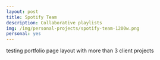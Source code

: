 ```yaml
---
layout: post
title: Spotify Team
description: Collaborative playlists
img: /img/personal-projects/spotify-team-1200w.png
personal: yes
---
```

testing portfolio page layout with more than 3 client projects